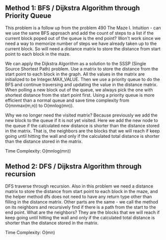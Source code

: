 ## Method 1: BFS / Dijkstra Algorithm through Priority Queue

This problem is a follow up from the problem 490 The Maze I. Intuition - can we use the same BFS approach and add the count of steps to a list if the current block poped out of the queue is the end point? Won't work since we need a way to memorize number of steps we have already taken up to the current
block. So will need a distance matrix to store the distance from start point to each block in the maze.

We can apply the Dijkstra Algorithm as a solution to the SSSP (Single Source Shortest Path) problem. Use a matrix to store the distance from the start point to each block in the graph. All the values in the matrix are initialized to be Integer.MAX_VALUE. Then we use a priority queue to do the BFS and continue traversing and updating the value in the distance matrix. When polling a new block out of the queue, we always pick the one with shortest distance from the start point first. Using a priority queue is more efficient than a normal queue and save time complexity from O(mnmax(m,n)) to O(mnlog(mn)). 

Why we no longer need the visited matrix? Because previously we add the new block to the queue if it is not yet visited. Here we add the new node to the 
queue if the calculated new distance is shorter than the distance stored in the matrix. That is, the neighbors are the blocks that we will reach if keep going until hitting the wall and only if the calculated total distance is shorter than the distance stored in the matrix.

Time Complexity: O(mnlog(mn))

## Method 2: DFS / Dijkstra Algorithm through recursion

DFS traverse through recursion. Also in this problem we need a distance matrix to store the distance from start point to each block in the maze, and the helper method dfs does not need to have any return type other than filling in the distance matrix. Other parts are the same - we call the method on its neighbors and recursively find if there is a path from the start to the end point. What are the neighbors? They are the blocks that we will reach if keep going until hitting the wall and only if the calculated total distance is shorter than the distance stored in the matrix.

Time Complexity: O(mn)
